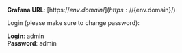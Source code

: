 **Grafana URL**: [https://${env.domain}/](https://${env.domain}/)

Login (please make sure to change password):

**Login**: admin  
**Password**: admin

